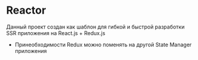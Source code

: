 # Reactor

Данный проект создан как шаблон для гибкой и быстрой разработки SSR приложения на React.js + Redux.js

* Принеобходимости Redux можно поменять на другой State Manager приложения
